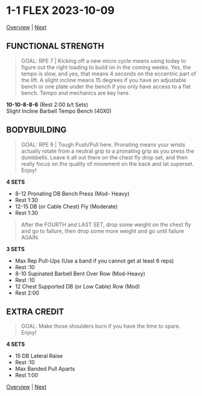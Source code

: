 # 1-1 FLEX 2023-10-09

[Overview](0-Overview.md) | [Next](1-2.md)

## FUNCTIONAL STRENGTH
> GOAL: RPE 7 | Kicking off a new micro cycle means using today to figure out the right loading to build on in the coming weeks. Yes, the tempo is slow, and yes, that means 4 seconds on the eccentric part of the lift. A slight incline means 15 degrees if you have an adjustable bench or one plate under the bench if you only have access to a flat bench. Tempo and mechanics are key here.

**10-10-8-8-6** (Rest 2:00 b/t Sets)<br>
Slight Incline Barbell Tempo Bench (40X0)<br>

## BODYBUILDING
> GOAL: RPE 9 | Tough Push/Pull here. Pronating means your wrists actually rotate from a neutral grip to a pronating grip as you press the dumbbells. Leave it all out there on the chest fly drop set, and then really focus on the quality of movement on the back and lat superset. Enjoy!

**4 SETS**<br>
- 8-12 Pronating DB Bench Press (Mod- Heavy)<br>
- Rest 1:30<br>
- 12-15 DB (or Cable Chest) Fly (Moderate)<br>
- Rest 1:30<br>
> After the FOURTH and LAST SET, drop some weight on the chest fly and go to failure, then drop some more weight and go until failure AGAIN.

**3 SETS**<br>
- Max Rep Pull-Ups (Use a band if you cannot get at least 6 reps)<br>
- Rest :10<br>
- 8-10 Supinated Barbell Bent Over Row (Mod-Heavy)<br>
- Rest :10<br>
- 12 Chest Supported DB (or Low Cable) Row (Mod)<br>
- Rest 2:00

## EXTRA CREDIT
> GOAL: Make those shoulders burn if you have the time to spare. Enjoy!

**4 SETS**<br>
- 15 DB Lateral Raise<br>
- Rest :10<br>
- Max Banded Pull Aparts<br>
- Rest 1:00<br>

[Overview](0-Overview.md) | [Next](1-2.md)
